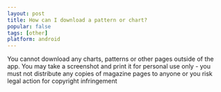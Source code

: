 ```yaml
---
layout: post
title: How can I download a pattern or chart?
popular: false
tags: [other]
platform: android
---
```

You cannot download any charts, patterns or other pages outside of the app. You may take a screenshot and print it for personal use only - you must not distribute any copies of magazine pages to anyone or you risk legal action for copyright infringement

